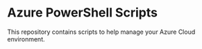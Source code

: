 # Azure PowerShell Scripts

This repository contains scripts to help manage your Azure Cloud environment.
